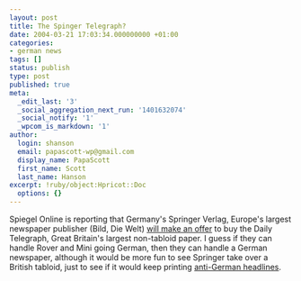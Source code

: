 ```yaml
---
layout: post
title: The Spinger Telegraph?
date: 2004-03-21 17:03:34.000000000 +01:00
categories:
- german news
tags: []
status: publish
type: post
published: true
meta:
  _edit_last: '3'
  _social_aggregation_next_run: '1401632074'
  _social_notify: '1'
  _wpcom_is_markdown: '1'
author:
  login: shanson
  email: papascott-wp@gmail.com
  display_name: PapaScott
  first_name: Scott
  last_name: Hanson
excerpt: !ruby/object:Hpricot::Doc
  options: {}
---
```

<p>Spiegel Online is reporting that Germany's Springer Verlag, Europe's largest newspaper publisher (Bild, Die Welt) <a href="http://www.spiegel.de/wirtschaft/0,1518,291711,00.html" title="Pressebericht: Springer-Konzern will für Daily Telegraph bieten - Wirtschaft - SPIEGEL ONLINE">will make an offer</a> to buy the Daily Telegraph, Great Britain's largest non-tabloid paper. I guess if they can handle Rover and Mini going German, then they can handle a German newspaper, although it would be more fun to see Springer take over a British tabloid, just to see if it would keep printing <a href="http://www.searchlightmagazine.com/stories/storybattlingforthegutter.htm" title="Battling for the gutter">anti-German headlines</a>.</p>
